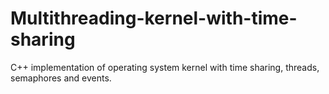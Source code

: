 # Multithreading-kernel-with-time-sharing
C++ implementation of operating system kernel with time sharing, threads, semaphores and events.
